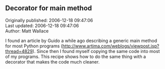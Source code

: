 ## Decorator for main method  
Originally published: 2006-12-18 09:47:06  
Last updated: 2006-12-18 09:47:06  
Author: Matt Wallace  
  
I found an article by Guido a while ago describing a generic main method for most Python programs (http://www.artima.com/weblogs/viewpost.jsp?thread=4829).  Since then I found myself copying the same code into most of my programs.  This recipe shows how to do the same thing with a decorator that makes the code much cleaner.